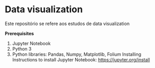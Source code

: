 # Data visualization 

Este repositório se refere aos estudos de data visualization

**Prerequisites**
1. Jupyter Notebook
2. Python 3
3. Python libraries: Pandas, Numpy, Matplotlib, Folium
Installing Instructions to install Jupyter Notebook: https://jupyter.org/install
